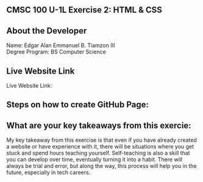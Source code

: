 ## CMSC 100 U-1L Exercise 2: HTML & CSS

## About the Developer
Name: Edgar Alan Emmanuel B. Tiamzon III <br>
Degree Program: BS Computer Science

## Live Website Link
Live Website Link: 

## Steps on how to create GitHub Page:



## What are your key takeaways from this exercie:
My key takeaway from this exercise is that even if you have already created a website or have experience with it, there will be situations where you get stuck and spend hours teaching yourself.
Self-teaching is also a skill that you can develop over time, eventually turning it into a habit. There will always be trial and error, but along the way, this process will help you in the future, especially in tech careers.
